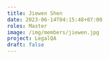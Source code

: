```yaml
---
title: Jiewen Shen
date: 2023-06-14T04:15:48+07:00
roles: Master
image: /img/members/jiewen.jpg
project: LegalQA
draft: false
---
```


